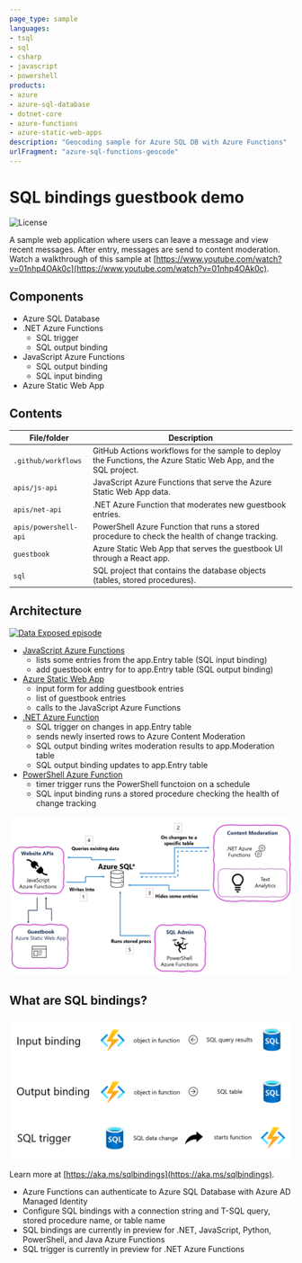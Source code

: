 ```yaml
---
page_type: sample
languages:
- tsql
- sql
- csharp
- javascript
- powershell
products:
- azure
- azure-sql-database
- dotnet-core
- azure-functions
- azure-static-web-apps
description: "Geocoding sample for Azure SQL DB with Azure Functions"
urlFragment: "azure-sql-functions-geocode"
---
```


# SQL bindings guestbook demo

![License](https://img.shields.io/badge/license-MIT-green.svg)

<!-- 
Guidelines on README format: https://review.docs.microsoft.com/help/onboard/admin/samples/concepts/readme-template?branch=master

Guidance on onboarding samples to docs.microsoft.com/samples: https://review.docs.microsoft.com/help/onboard/admin/samples/process/onboarding?branch=master

Taxonomies for products and languages: https://review.docs.microsoft.com/new-hope/information-architecture/metadata/taxonomies?branch=master
-->

A sample web application where users can leave a message and view recent messages.  After entry, messages are send to content moderation. Watch a walkthrough of this sample at [https://www.youtube.com/watch?v=01nhp4OAk0c](https://www.youtube.com/watch?v=01nhp4OAk0c).

## Components
- Azure SQL Database
- .NET Azure Functions
  - SQL trigger
  - SQL output binding
- JavaScript Azure Functions
  - SQL output binding
  - SQL input binding
- Azure Static Web App
 
## Contents

| File/folder       | Description                                |
|-------------------|--------------------------------------------|
| `.github/workflows`       | GitHub Actions workflows for the sample to deploy the Functions, the Azure Static Web App, and the SQL project. |
| `apis/js-api`            | JavaScript Azure Functions that serve the Azure Static Web App data. |
| `apis/net-api`           | .NET Azure Function that moderates new guestbook entries. |
| `apis/powershell-api`    | PowerShell Azure Function that runs a stored procedure to check the health of change tracking. |
| `guestbook`              | Azure Static Web App that serves the guestbook UI through a React app. |
| `sql`                    | SQL project that contains the database objects (tables, stored procedures). |
 
## Architecture

[![Data Exposed episode](https://img.youtube.com/vi/01nhp4OAk0c/0.jpg)](https://www.youtube.com/watch?v=01nhp4OAk0c)

- [JavaScript Azure Functions](apis/js-api/)
  - lists some entries from the app.Entry table (SQL input binding)
  - add guestbook entry for to app.Entry table (SQL output binding)
- [Azure Static Web App](guestbook/)
  - input form for adding guestbook entries
  - list of guestbook entries
  - calls to the JavaScript Azure Functions
- [.NET Azure Function](apis/net-api/)
  - SQL trigger on changes in app.Entry table
  - sends newly inserted rows to Azure Content Moderation
  - SQL output binding writes moderation results to app.Moderation table
  - SQL output binding updates to app.Entry table
- [PowerShell Azure Function](apis/powershell-api/)
  - timer trigger runs the PowerShell functoion on a schedule
  - SQL input binding runs a stored procedure checking the health of change tracking

![architecture diagram](images/architecture.png)

## What are SQL bindings?

![summary slide on SQL bindings](images/sqlbindings-summary.png)

Learn more at [https://aka.ms/sqlbindings](https://aka.ms/sqlbindings).

- Azure Functions can authenticate to Azure SQL Database with Azure AD Managed Identity
- Configure SQL bindings with a connection string and T-SQL query, stored procedure name, or table name
- SQL bindings are currently in preview for .NET, JavaScript, Python, PowerShell, and Java Azure Functions
- SQL trigger is currently in preview for .NET Azure Functions